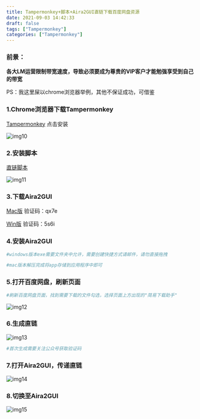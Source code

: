 ```yaml
---
title: Tampermonkey+脚本+Aira2GUI直链下载百度网盘资源
date: 2021-09-03 14:42:33
draft: false
tags: ["Tampermonkey"]
categories: ["Tampermonkey"]
---
```


### 前景：
**各大LM运营限制带宽速度，导致必须要成为尊贵的VIP客户才能勉强享受到自己的带宽**

PS：我这里屎以chrome浏览器举例，其他不保证成功，可借鉴

### 1.Chrome浏览器下载Tampermonkey
[Tampermonkey](https://www.tampermonkey.net/)
点击安装

![img10](/img/img10.png)

### 2.安装脚本
[直链脚本](https://greasyfork.org/zh-CN/scripts/418182-%E7%99%BE%E5%BA%A6%E7%BD%91%E7%9B%98%E7%AE%80%E6%98%93%E4%B8%8B%E8%BD%BD%E5%8A%A9%E6%89%8B-%E7%9B%B4%E9%93%BE%E4%B8%8B%E8%BD%BD%E5%A4%8D%E6%B4%BB%E7%89%88)

![img11](/img/img11.png)

### 3.下载Aira2GUI
[Mac版](https://pan.baidu.com/s/1XEoNbbpRTPXGqaOP4issQA) 
验证码：qx7e


[Win版](https://pan.baidu.com/s/1XtpjUz-PoMHebg6IJugsCg)
验证码：5s6i

### 4.安装Aira2GUI
```bash
#windows版本exe需要文件夹中允许，需要创建快捷方式请邮件，请勿直接拖拽

#mac版本解压完成将app存储到应用程序中即可
```

### 5.打开百度网盘，刷新页面
```bash
#刷新百度网盘页面，找到需要下载的文件勾选，选择页面上方出现的"简易下载助手"
```

![img12](/img/img12.png)


### 6.生成直链

![img13](/img/img13.png)

```bash
#首次生成需要关注公众号获取验证码
```

### 7.打开Aira2GUI，传递直链

![img14](/img/img14.png)


### 8.切换至Aira2GUI

![img15](/img/img15.png)

